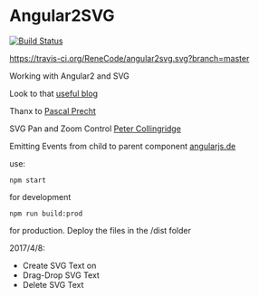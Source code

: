 # Angular2SVG

[![Build Status](https://travis-ci.org/ReneCode/angular2svg.svg?branch=master)](https://travis-ci.org/ReneCode/angular2svg)

https://travis-ci.org/ReneCode/angular2svg.svg?branch=master

Working with Angular2 and SVG

Look to that [useful blog](http://blog.500tech.com/svg-in-angular-2/)

Thanx to [Pascal Precht](https://github.com/PascalPrecht/ng-be-angular2-demos)

SVG Pan and Zoom Control [Peter Collingridge](http://www.petercollingridge.co.uk/interactive-svg-components/pan-and-zoom-control)

Emitting Events from child to parent component [angularjs.de](https://angularjs.de/artikel/angular2-output-events)


use:

	npm start

for development


	npm run build:prod

for production. Deploy the files in the /dist folder

2017/4/8: 
- Create SVG Text on 
- Drag-Drop SVG Text
- Delete SVG Text
